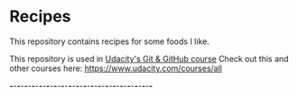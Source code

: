 # Recipes

This repository contains recipes for some foods I like.

This repository is used in [Udacity's Git & GitHub course](https://www.udacity.com/course/how-to-use-git-and-github--ud775)
Check out this and other courses here: https://www.udacity.com/courses/all

**-**-**-**-**-**-**-**-**-**-**-**-**-**-**-**-**-**-**-**-**-**-**-**-**-**-**-**-**-**-**-**-**-**-**-**-**-**-**-**